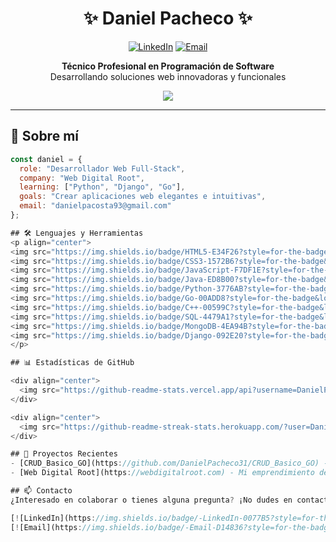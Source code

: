 <div align="center">
  
  # ✨ Daniel Pacheco ✨
  
  [![LinkedIn](https://img.shields.io/badge/LinkedIn-daniel--pacheco--31-0A66C2?style=for-the-badge&logo=linkedin&logoColor=white)](https://linkedin.com/in/daniel-pacheco-31)
  [![Email](https://img.shields.io/badge/Email-danielpacosta93@gmail.com-EA4335?style=for-the-badge&logo=gmail&logoColor=white)](mailto:danielpacosta93@gmail.com)
  
  <p>
    <strong>Técnico Profesional en Programación de Software</strong><br>
    Desarrollando soluciones web innovadoras y funcionales
  </p>
  
  <img src="https://profile-counter.glitch.me/DanielPacheco31/count.svg"/>
</div>

---

## 💫 Sobre mí

```javascript
const daniel = {
  role: "Desarrollador Web Full-Stack",
  company: "Web Digital Root",
  learning: ["Python", "Django", "Go"],
  goals: "Crear aplicaciones web elegantes e intuitivas",
  email: "danielpacosta93@gmail.com"
};

## 🛠️ Lenguajes y Herramientas
<p align="center">
<img src="https://img.shields.io/badge/HTML5-E34F26?style=for-the-badge&logo=html5&logoColor=white" alt="HTML5" />
<img src="https://img.shields.io/badge/CSS3-1572B6?style=for-the-badge&logo=css3&logoColor=white" alt="CSS3" />
<img src="https://img.shields.io/badge/JavaScript-F7DF1E?style=for-the-badge&logo=javascript&logoColor=black" alt="JavaScript" />
<img src="https://img.shields.io/badge/Java-ED8B00?style=for-the-badge&logo=openjdk&logoColor=white" alt="Java" />
<img src="https://img.shields.io/badge/Python-3776AB?style=for-the-badge&logo=python&logoColor=white" alt="Python" />
<img src="https://img.shields.io/badge/Go-00ADD8?style=for-the-badge&logo=go&logoColor=white" alt="Go" />
<img src="https://img.shields.io/badge/C++-00599C?style=for-the-badge&logo=cplusplus&logoColor=white" alt="C++" />
<img src="https://img.shields.io/badge/SQL-4479A1?style=for-the-badge&logo=mysql&logoColor=white" alt="SQL" />
<img src="https://img.shields.io/badge/MongoDB-4EA94B?style=for-the-badge&logo=mongodb&logoColor=white" alt="MongoDB" />
<img src="https://img.shields.io/badge/Django-092E20?style=for-the-badge&logo=django&logoColor=white" alt="Django" />
</p>

## 📊 Estadísticas de GitHub

<div align="center">
  <img src="https://github-readme-stats.vercel.app/api?username=DanielPacheco31&show_icons=true&theme=radical" alt="GitHub Stats" />
</div>

<div align="center">
  <img src="https://github-readme-streak-stats.herokuapp.com/?user=DanielPacheco31&theme=radical" alt="GitHub Streak" />
</div>

## 📝 Proyectos Recientes
- [CRUD_Basico_GO](https://github.com/DanielPacheco31/CRUD_Basico_GO) - Implementación básica de un CRUD en Go
- [Web Digital Root](https://webdigitalroot.com) - Mi emprendimiento de desarrollo web y soluciones digitales

## 📫 Contacto
¿Interesado en colaborar o tienes alguna pregunta? ¡No dudes en contactarme!

[![LinkedIn](https://img.shields.io/badge/-LinkedIn-0077B5?style=for-the-badge&logo=Linkedin&logoColor=white)](https://linkedin.com/in/daniel-pacheco-31)
[![Email](https://img.shields.io/badge/-Email-D14836?style=for-the-badge&logo=Gmail&logoColor=white)](mailto:danielpacosta93@gmail.com)
